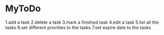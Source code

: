 # MyToDo
1.add a task 
2.delete a task 
3.mark a finished task 
4.edit a task 
5.list all the tasks 
6.set different priorities to the tasks 
7.set expire date to the tasks
